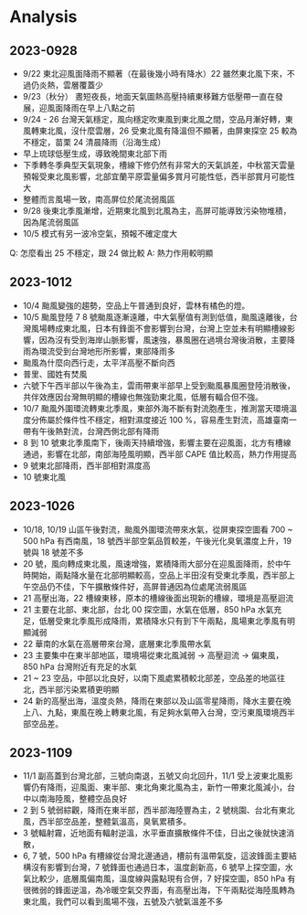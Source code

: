 # Analysis


## 2023-0928

- 9/22 東北迎風面降雨不顯著（在最後幾小時有降水）22 雖然東北風下來，不過仍炎熱，雲層覆蓋少
- 9/23（秋分） 晝短夜長，地面天氣圖熱高壓持續東移難方低壓帶一直在發展，迎風面降雨在早上八點之前
- 9/24 - 26 台灣天氣穩定，風向穩定吹東風到東北風之間，空品月漸好轉，東風轉東北風，沒什麼雲層，26 受東北風有降溫但不顯著，由屏東探空 25 較為不穩定，苗栗 24 清晨降雨（沿海生成）
- 早上琉球低壓生成，導致晚間東北部下雨
- 下季轉冬季典型天氣現象，槽線下修仍然有非常大的天氣誤差，中秋當天雲量預報受東北風影響，北部宜蘭平原雲量偏多賞月可能性低，西半部賞月可能性大
- 整體而言風場一致，南高屏位於尾流弱風區
- 9/28 後東北季風漸增，近期東北風到北風為主，高屏可能導致污染物堆積，因為尾流弱風區
- 10/5 模式有另一波冷空氣，預報不確定度大

Q: 怎麼看出 25 不穩定，跟 24 做比較
A: 熱力作用較明顯



## 2023-1012

- 10/4 颱風變強的趨勢，空品上午普通到良好，雲林有橘色的燈。
- 10/5 颱風登陸 7 8 號颱風逐漸遠離，中大氣壓值有測到低值，颱風遠離後，台灣風場轉成東北風，日本有鋒面不會影響到台灣，台灣上空並未有明顯槽線影響，因為沒有受到海岸山脈影響，風速強，暴風圈在過境台灣後消散，主要降雨為環流受到台灣地形所影響，東部降雨多
- 颱風為什麼向西行走，太平洋高壓不斷向西
- 普里、國姓有焚風
- 六號下午西半部以午後為主，雲雨帶東半部早上受到颱風暴風圈登陸消散後，共伴效應因台灣無明顯的槽線也無強勁東北風，低層有輻合但不強。
- 10/7 颱風外圍環流轉東北季風，東部外海不斷有對流胞產生，推測當天環境溫度分佈屬於條件性不穩定，相對濕度接近 100 %，容易產生對流，高雄臺南一帶有午後熱對流，台灣西側北部有降雨
- 8 到 10 號東北季風南下，後兩天持續增強，影響主要在迎風面，北方有槽線通過，影響在北部，南部海陸風明顯，西半部 CAPE 值比較高，熱力作用提高
- 9 號東北部降雨，西半部相對濕度高
- 10 號東北風

## 2023-1026

- 10/18, 10/19 山區午後對流，颱風外圍環流帶來水氣，從屏東探空圖看 700 ~ 500 hPa 有西南風，18 號西半部空氣品質較差，午後光化臭氧濃度上升，19 號與 18 號差不多
- 20 號，風向轉成東北風，風速增強，累積降雨大部分在迎風面降雨，於中午時開始，兩點降水量在北部明顯較高，空品上半田沒有受東北季風，西半部上午空品仍不佳，下午擴散條件好，高屏普通因為位處尾流弱風區
- 21 高壓出海，22 槽線東移，原本的槽線後面出現新的槽線，環境是高壓迴流
- 21 主要在北部、東北部，台北 00 探空圖，水氣在低層，850 hPa 水氣充足，低層受東北季風形成降雨，累積降水只有到下午兩點，風場東北季風有明顯減弱
- 22 華南的水氣在高層帶來台灣，底層東北季風帶水氣
- 23 主要集中在東半部地區，環境場從東北風減弱 -> 高壓迴流 -> 偏東風， 850 hPa 台灣附近有充足的水氣
- 21 ~ 23 空品，中部以北良好，以南下風處累積較北部差，空品差的地區往北，西半部污染累積更明顯
- 24 新的高壓出海，溫度炎熱，降雨在東部以及山區零星降雨，降水主要在晚上八、九點，東風在晚上轉東北風，有足夠水氣帶入台灣，空污東風環境西半部空品差。

## 2023-1109

- 11/1 副高蓋到台灣北部，三號向南退，五號又向北回升，11/1 受上波東北風影響仍有降雨，迎風面、東半部、東北角東北風為主，新竹一帶東北風減小，台中以南海陸風，整體空品良好
- 2 到 5 號弱綜觀，降雨在東半部，西半部海陸豐為主，2 號桃園、台北有東北風，西半部空品差，整體氣溫高，臭氧累積多。
- 3 號輻射霧，近地面有輻射逆溫，水平垂直擴散條件不佳，日出之後就快速消散，
- 6, 7 號，500 hPa 有槽線從台灣北邊通過，槽前有溫帶氣旋，這波鋒面主要結構沒有影響到台灣，7 號鋒面也通過日本，溫度創新高，6 號早上探空圖，水氣比較少，底層風偏南風，溫度線與露點現有合併，7 好探空圖，850 hPa 有很微弱的鋒面逆溫，為冷暖空氣交界面，有高壓出海，下午兩點從海陸風轉為東北風，我們可以看到風場不強，五號及六號氣溫差不多
